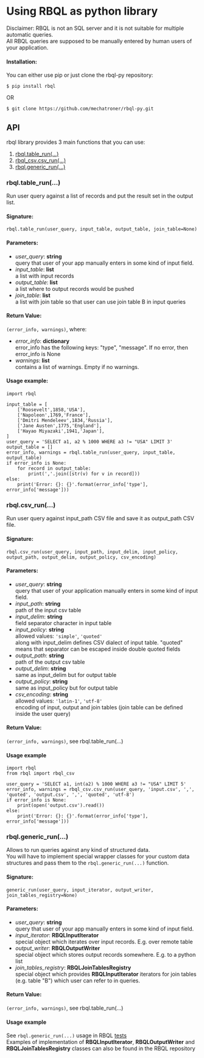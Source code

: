 # Using RBQL as python library

Disclaimer: RBQL is not an SQL server and it is not suitable for multiple automatic queries.  
All RBQL queries are supposed to be manually entered by human users of your application.  


#### Installation:
You can either use pip or just clone the rbql-py repository:  
```
$ pip install rbql
```
OR  
```
$ git clone https://github.com/mechatroner/rbql-py.git 
```

## API

rbql library provides 3 main functions that you can use:  

1. [rbql.table_run(...)](#rbqltable_run)  
2. [rbql_csv.csv_run(...)](#rbqlcsv_run)  
3. [rbql.generic_run(...)](#rbqlgeneric_run)  


### rbql.table_run(...)

Run user query against a list of records and put the result set in the output list.  

#### Signature:  
  
`rbql.table_run(user_query, input_table, output_table, join_table=None)`


#### Parameters: 
* _user_query_: **string**  
  query that user of your app manually enters in some kind of input field.  
* _input_table_: **list**  
  a list with input records  
* _output_table_: **list**  
  a list where to output records would be pushed  
* _join_table_: **list**  
  a list with join table so that user can use join table B in input queries  


#### Return Value:
`(error_info, warnings)`, where:  
* _error_info_: **dictionary**  
  error_info has the following keys: "type", "message". If no error, then error_info is None  
* _warnings_: **list**  
  contains a list of warnings. Empty if no warnings.


#### Usage example:
```
import rbql

input_table = [
    ['Roosevelt',1858,'USA'],
    ['Napoleon',1769,'France'],
    ['Dmitri Mendeleev',1834,'Russia'],
    ['Jane Austen',1775,'England'],
    ['Hayao Miyazaki',1941,'Japan'],
]
user_query = 'SELECT a1, a2 % 1000 WHERE a3 != "USA" LIMIT 3'
output_table = []
error_info, warnings = rbql.table_run(user_query, input_table, output_table)
if error_info is None:
    for record in output_table:
        print(','.join([str(v) for v in record]))
else:
    print('Error: {}: {}'.format(error_info['type'], error_info['message']))
```



### rbql.csv_run(...)

Run user query against input_path CSV file and save it as output_path CSV file.  

#### Signature:  
  
`rbql.csv_run(user_query, input_path, input_delim, input_policy, output_path, output_delim, output_policy, csv_encoding)`  
  
#### Parameters:
* _user_query_: **string**  
  query that user of your application manually enters in some kind of input field.  
* _input_path_: **string**  
  path of the input csv table  
* _input_delim_: **string**  
  field separator character in input table  
* _input_policy_: **string**  
  allowed values: `'simple'`, `'quoted'`  
  along with input_delim defines CSV dialect of input table. "quoted" means that separator can be escaped inside double quoted fields  
* _output_path_: **string**  
  path of the output csv table  
* _output_delim_: **string**  
  same as input_delim but for output table  
* _output_policy_: **string**  
  same as input_policy but for output table  
* _csv_encoding_: **string**  
  allowed values: `'latin-1'`, `'utf-8'`  
  encoding of input, output and join tables (join table can be defined inside the user query)  

#### Return Value:
`(error_info, warnings)`, see rbql.table_run(...)  



#### Usage example

```
import rbql
from rbql import rbql_csv

user_query = 'SELECT a1, int(a2) % 1000 WHERE a3 != "USA" LIMIT 5'
error_info, warnings = rbql_csv.csv_run(user_query, 'input.csv', ',', 'quoted', 'output.csv', ',', 'quoted', 'utf-8')
if error_info is None:
    print(open('output.csv').read())
else:
    print('Error: {}: {}'.format(error_info['type'], error_info['message']))
```


### rbql.generic_run(...)

Allows to run queries against any kind of structured data.  
You will have to implement special wrapper classes for your custom data structures and pass them to the `rbql.generic_run(...)` function.  

#### Signature:
  
`generic_run(user_query, input_iterator, output_writer, join_tables_registry=None)`  
  
#### Parameters:
* _user_query_: **string**  
  query that user of your app manually enters in some kind of input field.  
* _input_iterator_:  **RBQLInputIterator**  
  special object which iterates over input records. E.g. over remote table  
* _output_writer_:  **RBQLOutputWriter**  
  special object which stores output records somewhere. E.g. to a python list  
* _join_tables_registry_: **RBQLJoinTablesRegistry**  
  special object which provides **RBQLInputIterator** iterators for join tables (e.g. table "B") which user can refer to in queries.  

#### Return Value:
`(error_info, warnings)`, see rbql.table_run(...)  


#### Usage example
See `rbql.generic_run(...)` usage in RBQL [tests](https://github.com/mechatroner/RBQL/blob/master/test/test_rbql.py)  
Examples of implementation of **RBQLInputIterator**, **RBQLOutputWriter** and **RBQLJoinTablesRegistry** classes can also be found in the RBQL repository  
